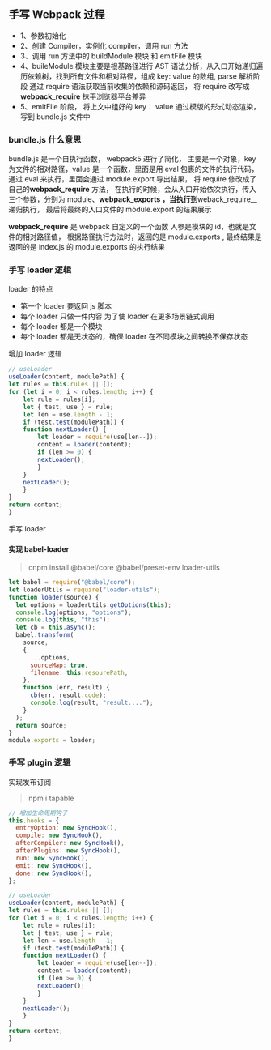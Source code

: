 ## 手写 Webpack 过程

- 1、参数初始化
- 2、创建 Compiler，实例化 compiler，调用 run 方法
- 3、调用 run 方法中的 buildModule 模块 和 emitFile 模块
- 4、buileModule 模块主要是根基路径进行 AST 语法分析，从入口开始递归遍历依赖树，找到所有文件和相对路径，组成 key: value 的数组,
  parse 解析阶段 通过 require 语法获取当前收集的依赖和源码返回， 将 require 改写成**webpack_require** 抹平浏览器平台差异
- 5、emitFile 阶段， 将上文中组好的 key： value 通过模版的形式动态渲染，写到 bundle.js 文件中

### bundle.js 什么意思

bundle.js 是一个自执行函数， webpack5 进行了简化， 主要是一个对象，key 为文件的相对路径，value 是一个函数，里面是用 eval 包裹的文件的执行代码，通过 eval 来执行，里面会通过 module.export 导出结果， 将 require 修改成了自己的**webpack_require** 方法， 在执行的时候，会从入口开始依次执行，传入三个参数，分别为 module、**webpack_exports ，当执行到**weback_require\_\_ 递归执行， 最后将最终的入口文件的 module.export 的结果展示

**webpack_require** 是 webpack 自定义的一个函数 入参是模块的 id，也就是文件的相对路径值， 根据路径执行方法时，返回的是 module.exports ,
最终结果是返回的是 index.js 的 module.exports 的执行结果

### 手写 loader 逻辑

loader 的特点

- 第一个 loader 要返回 js 脚本
- 每个 loader 只做一件内容 为了使 loader 在更多场景链式调用
- 每个 loader 都是一个模块
- 每个 loader 都是无状态的，确保 loader 在不同模块之间转换不保存状态

增加 loader 逻辑

```js
// useLoader
useLoader(content, modulePath) {
let rules = this.rules || [];
for (let i = 0; i < rules.length; i++) {
    let rule = rules[i];
    let { test, use } = rule;
    let len = use.length - 1;
    if (test.test(modulePath)) {
    function nextLoader() {
        let loader = require(use[len--]);
        content = loader(content);
        if (len >= 0) {
        nextLoader();
        }
    }
    nextLoader();
    }
}
return content;
}
```

手写 loader

#### 实现 babel-loader

> cnpm install @babel/core @babel/preset-env loader-utils

```js
let babel = require("@babel/core");
let loaderUtils = require("loader-utils");
function loader(source) {
  let options = loaderUtils.getOptions(this);
  console.log(options, "options");
  console.log(this, "this");
  let cb = this.async();
  babel.transform(
    source,
    {
      ...options,
      sourceMap: true,
      filename: this.resourePath,
    },
    function (err, result) {
      cb(err, result.code);
      console.log(result, "result....");
    }
  );
  return source;
}
module.exports = loader;
```

### 手写 plugin 逻辑

实现发布订阅

> npm i tapable

```js
// 增加生命周期钩子
this.hooks = {
  entryOption: new SyncHook(),
  compile: new SyncHook(),
  afterCompiler: new SyncHook(),
  afterPlugins: new SyncHook(),
  run: new SyncHook(),
  emit: new SyncHook(),
  done: new SyncHook(),
};
```

```js
// useLoader
useLoader(content, modulePath) {
let rules = this.rules || [];
for (let i = 0; i < rules.length; i++) {
    let rule = rules[i];
    let { test, use } = rule;
    let len = use.length - 1;
    if (test.test(modulePath)) {
    function nextLoader() {
        let loader = require(use[len--]);
        content = loader(content);
        if (len >= 0) {
        nextLoader();
        }
    }
    nextLoader();
    }
}
return content;
}
```
